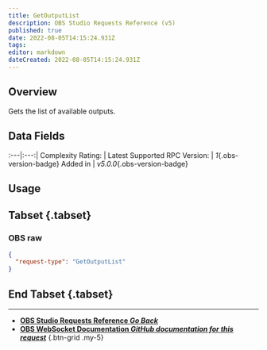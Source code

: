 ```yaml
---
title: GetOutputList
description: OBS Studio Requests Reference (v5)
published: true
date: 2022-08-05T14:15:24.931Z
tags: 
editor: markdown
dateCreated: 2022-08-05T14:15:24.931Z
---
```


## Overview
Gets the list of available outputs.

## Data Fields
:---|:---:|
Complexity Rating: | <span class="stars stars--4"></span>
Latest Supported RPC Version: | *1*{.obs-version-badge}
Added in | *v5.0.0*{.obs-version-badge}

## Usage
## Tabset {.tabset}
### OBS raw
```json
{
  "request-type": "GetOutputList"
}
```
## End Tabset {.tabset}

---

- [<i class="mdi mdi-chevron-left"></i>**OBS Studio Requests Reference *Go Back***](/en/Broadcasters/OBS/Requests)
- [<i class="mdi mdi-github"></i> **OBS WebSocket Documentation *GitHub documentation for this request***](https://github.com/obsproject/obs-websocket/blob/master/docs/generated/protocol.md#getoutputlist)
{.btn-grid .my-5}